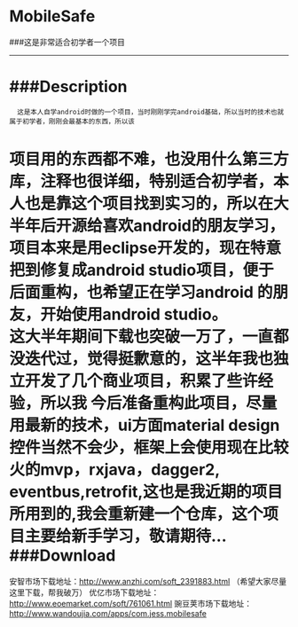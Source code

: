 # MobileSafe
###这是非常适合初学者一个项目
***
###Description
===
      这是本人自学android时做的一个项目，当时刚刚学完android基础，所以当时的技术也就属于初学者，刚刚会最基本的东西，所以该
   项目用的东西都不难，也没用什么第三方库，注释也很详细，特别适合初学者，本人也是靠这个项目找到实习的，所以在大半年后开源给喜欢android的朋友学习，项目本来是用eclipse开发的，现在特意把到修复成android studio项目，便于后面重构，也希望正在学习android
   的朋友，开始使用android studio。<br>
      这大半年期间下载也突破一万了，一直都没迭代过，觉得挺歉意的，这半年我也独立开发了几个商业项目，积累了些许经验，所以我
   今后准备重构此项目，尽量用最新的技术，ui方面material design控件当然不会少，框架上会使用现在比较火的mvp，rxjava，dagger2,
   eventbus,retrofit,这也是我近期的项目所用到的,我会重新建一个仓库，这个项目主要给新手学习，敬请期待...<br>
###Download
===
  安智市场下载地址：http://www.anzhi.com/soft_2391883.html （希望大家尽量这里下载，帮我破万）
  优亿市场下载地址：http://www.eoemarket.com/soft/761061.html
  豌豆荚市场下载地址：http://www.wandoujia.com/apps/com.jess.mobilesafe
  
